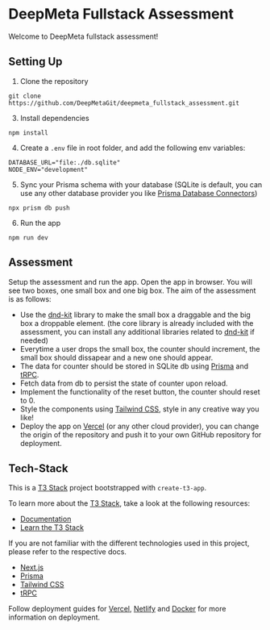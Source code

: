 # DeepMeta Fullstack Assessment

Welcome to DeepMeta fullstack assessment!

## Setting Up

1. Clone the repository

```
git clone https://github.com/DeepMetaGit/deepmeta_fullstack_assessment.git
```

3. Install dependencies

```
npm install
```

4. Create a `.env` file in root folder, and add the following env variables:

```
DATABASE_URL="file:./db.sqlite"
NODE_ENV="development"
```

5. Sync your Prisma schema with your database (SQLite is default, you can use any other database provider you like [Prisma Database Connectors](https://www.prisma.io/docs/concepts/database-connectors))

```
npx prism db push
```

6. Run the app

```
npm run dev
```

## Assessment

Setup the assessment and run the app. Open the app in browser. You will see two boxes, one small box and one big box. The aim of the assessment is as follows:

- Use the [dnd-kit](https://docs.dndkit.com/) library to make the small box a draggable and the big box a droppable element. (the core library is already included with the assessment, you can install any additional libraries related to [dnd-kit](https://docs.dndkit.com/) if needed)
- Everytime a user drops the small box, the counter should increment, the small box should dissapear and a new one should appear.
- The data for counter should be stored in SQLite db using [Prisma](https://prisma.io) and [tRPC](https://trpc.io).
- Fetch data from db to persist the state of counter upon reload.
- Implement the functionality of the reset button, the counter should reset to 0.
- Style the components using [Tailwind CSS](https://tailwindcss.com), style in any creative way you like!
- Deploy the app on [Vercel](https://create.t3.gg/en/deployment/vercel) (or any other cloud provider), you can change the origin of the repository and push it to your own GitHub repository for deployment.

## Tech-Stack

This is a [T3 Stack](https://create.t3.gg/) project bootstrapped with `create-t3-app`.

To learn more about the [T3 Stack](https://create.t3.gg/), take a look at the following resources:

- [Documentation](https://create.t3.gg/)
- [Learn the T3 Stack](https://create.t3.gg/en/faq#what-learning-resources-are-currently-available)

If you are not familiar with the different technologies used in this project, please refer to the respective docs.

- [Next.js](https://nextjs.org)
- [Prisma](https://prisma.io)
- [Tailwind CSS](https://tailwindcss.com)
- [tRPC](https://trpc.io)

Follow deployment guides for [Vercel](https://create.t3.gg/en/deployment/vercel), [Netlify](https://create.t3.gg/en/deployment/netlify) and [Docker](https://create.t3.gg/en/deployment/docker) for more information on deployment.
